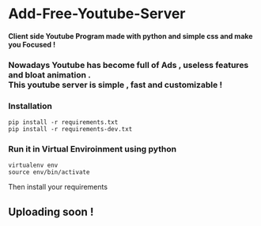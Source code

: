 # Add-Free-Youtube-Server
<h4> Client side Youtube Program made with python and simple css and make you Focused !</h4>
<h3>Nowadays Youtube has become full of Ads , useless features and bloat animation . <br>
This youtube server is simple , fast and customizable ! 

### Installation

`pip install -r requirements.txt` <br>
`pip install -r requirements-dev.txt`


### Run it in Virtual Enviroinment using python

`virtualenv env` <br>
`source env/bin/activate`

Then install your requirements


## Uploading soon !





      
